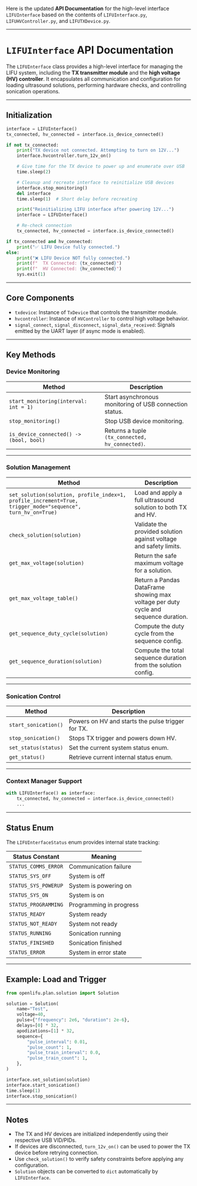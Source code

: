 Here is the updated **API Documentation** for the high-level interface
`LIFUInterface` based on the contents of `LIFUInterface.py`,
`LIFUHVController.py`, and `LIFUTXDevice.py`.

---

# `LIFUInterface` API Documentation

The `LIFUInterface` class provides a high-level interface for managing the LIFU
system, including the **TX transmitter module** and the **high voltage (HV)
controller**. It encapsulates all communication and configuration for loading
ultrasound solutions, performing hardware checks, and controlling sonication
operations.

---

## Initialization

```python
interface = LIFUInterface()
tx_connected, hv_connected = interface.is_device_connected()

if not tx_connected:
    print("TX device not connected. Attempting to turn on 12V...")
    interface.hvcontroller.turn_12v_on()

    # Give time for the TX device to power up and enumerate over USB
    time.sleep(2)

    # Cleanup and recreate interface to reinitialize USB devices
    interface.stop_monitoring()
    del interface
    time.sleep(1)  # Short delay before recreating

    print("Reinitializing LIFU interface after powering 12V...")
    interface = LIFUInterface()

    # Re-check connection
    tx_connected, hv_connected = interface.is_device_connected()

if tx_connected and hv_connected:
    print("✅ LIFU Device fully connected.")
else:
    print("❌ LIFU Device NOT fully connected.")
    print(f"  TX Connected: {tx_connected}")
    print(f"  HV Connected: {hv_connected}")
    sys.exit(1)
```

---

## Core Components

- `txdevice`: Instance of `TxDevice` that controls the transmitter module.
- `hvcontroller`: Instance of `HVController` to control high voltage behavior.
- `signal_connect`, `signal_disconnect`, `signal_data_received`: Signals emitted
  by the UART layer (if async mode is enabled).

---

## Key Methods

### Device Monitoring

| Method                                  | Description                                             |
| --------------------------------------- | ------------------------------------------------------- |
| `start_monitoring(interval: int = 1)`   | Start asynchronous monitoring of USB connection status. |
| `stop_monitoring()`                     | Stop USB device monitoring.                             |
| `is_device_connected() -> (bool, bool)` | Returns a tuple `(tx_connected, hv_connected)`.         |

---

### Solution Management

| Method                                                                                                      | Description                                                                         |
| ----------------------------------------------------------------------------------------------------------- | ----------------------------------------------------------------------------------- |
| `set_solution(solution, profile_index=1, profile_increment=True, trigger_mode="sequence", turn_hv_on=True)` | Load and apply a full ultrasound solution to both TX and HV.                        |
| `check_solution(solution)`                                                                                  | Validate the provided solution against voltage and safety limits.                   |
| `get_max_voltage(solution)`                                                                                 | Return the safe maximum voltage for a solution.                                     |
| `get_max_voltage_table()`                                                                                   | Return a Pandas DataFrame showing max voltage per duty cycle and sequence duration. |
| `get_sequence_duty_cycle(solution)`                                                                         | Compute the duty cycle from the sequence config.                                    |
| `get_sequence_duration(solution)`                                                                           | Compute the total sequence duration from the solution config.                       |

---

### Sonication Control

| Method               | Description                                       |
| -------------------- | ------------------------------------------------- |
| `start_sonication()` | Powers on HV and starts the pulse trigger for TX. |
| `stop_sonication()`  | Stops TX trigger and powers down HV.              |
| `set_status(status)` | Set the current system status enum.               |
| `get_status()`       | Retrieve current internal status enum.            |

---

### Context Manager Support

```python
with LIFUInterface() as interface:
    tx_connected, hv_connected = interface.is_device_connected()
    ...
```

---

## Status Enum

The `LIFUInterfaceStatus` enum provides internal state tracking:

| Status Constant      | Meaning                 |
| -------------------- | ----------------------- |
| `STATUS_COMMS_ERROR` | Communication failure   |
| `STATUS_SYS_OFF`     | System is off           |
| `STATUS_SYS_POWERUP` | System is powering on   |
| `STATUS_SYS_ON`      | System is on            |
| `STATUS_PROGRAMMING` | Programming in progress |
| `STATUS_READY`       | System ready            |
| `STATUS_NOT_READY`   | System not ready        |
| `STATUS_RUNNING`     | Sonication running      |
| `STATUS_FINISHED`    | Sonication finished     |
| `STATUS_ERROR`       | System in error state   |

---

## Example: Load and Trigger

```python
from openlifu.plan.solution import Solution

solution = Solution(
    name="Test",
    voltage=40,
    pulse={"frequency": 2e6, "duration": 2e-6},
    delays=[0] * 32,
    apodizations=[1] * 32,
    sequence={
        "pulse_interval": 0.01,
        "pulse_count": 1,
        "pulse_train_interval": 0.0,
        "pulse_train_count": 1,
    },
)

interface.set_solution(solution)
interface.start_sonication()
time.sleep(1)
interface.stop_sonication()
```

---

## Notes

- The TX and HV devices are initialized independently using their respective USB
  VID/PIDs.
- If devices are disconnected, `turn_12v_on()` can be used to power the TX
  device before retrying connection.
- Use `check_solution()` to verify safety constraints before applying any
  configuration.
- `Solution` objects can be converted to `dict` automatically by
  `LIFUInterface`.
